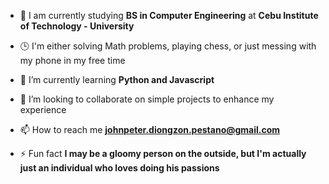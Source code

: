 - 🏫 I am currently studying **BS in Computer Engineering** at **Cebu Institute of Technology - University**

- 🕒 I'm either solving Math problems, playing chess, or just messing with my phone in my free time

- 🌱 I’m currently learning **Python and Javascript**

- 👯 I’m looking to collaborate on simple projects to enhance my experience

- 📫 How to reach me **johnpeter.diongzon.pestano@gmail.com**

- ⚡ Fun fact **I may be a gloomy person on the outside, but I'm actually just an individual who loves doing his passions**
